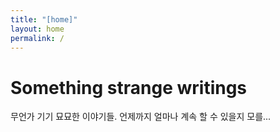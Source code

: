 ```yaml
---
title: "[home]"
layout: home
permalink: /
---
```


# Something strange writings

무언가 기기 묘묘한 이야기들. 언제까지 얼마나 계속 할 수 있을지 모를...
